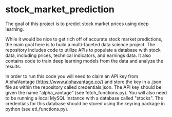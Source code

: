 # stock_market_prediction

The goal of this project is to predict stock market prices using deep learning.

While it would be nice to get rich off of accurate stock market predictions, the main goal here is to build a multi-faceted data science project. The repository includes code to utilize APIs to populate a database with stock data, including prices, technical indicators, and earnings data. It also contains code to train deep learning models from the data and analyze the results. 

In order to run this code you will need to claim an API key from AlphaVantage (https://www.alphavantage.co/) and store the key in a .json file as within the repository called credentials.json. The API key should be given the name "alpha_vantage" (see fetch_functions.py). You will also need to be running a local MySQL instance with a database called "stocks". The credentials for this database should be stored using the keyring package in python (see etl_functions.py).
